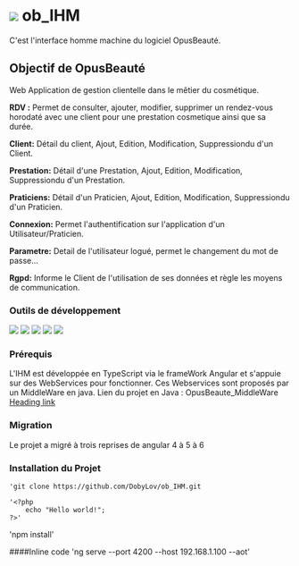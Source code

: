 # ![](https://github.com/DobyLov/ob_IHM/blob/master/src/assets/Mini_4Git_OBLogoNoBkg.png) ob_IHM
C'est l'interface homme machine du logiciel OpusBeauté.

## Objectif de OpusBeauté
 Web Application de gestion clientelle dans le mêtier du cosmétique. 
 
 **RDV :** Permet de consulter, ajouter, modifier, supprimer un rendez-vous horodaté avec une client pour une prestation cosmetique ainsi que sa durée.
 
 **Client:** Détail du client, Ajout, Edition, Modification, Suppressiondu d'un Client.
 
 **Prestation:** Détail d'une Prestation, Ajout, Edition, Modification, Suppressiondu d'un Prestation.
 
 **Praticiens:** Détail d'un Praticien, Ajout, Edition, Modification, Suppressiondu d'un Praticien.

 **Connexion:** Permet l'authentification sur l'application d'un Utilisateur/Praticien.

 **Parametre:** Detail de l'utilisateur logué, permet le changement du mot de passe...

 **Rgpd:** Informe le Client de l'utilisation de ses données et règle les moyens de communication.

### Outils de développement
![](https://img.shields.io/badge/Node%20:-V%209.6.1-blue.svg) ![](https://img.shields.io/badge/Angular%20:-V%206.1.0-blue.svg) ![](https://img.shields.io/badge/Npm%20:-V%205.6.0-blue.svg) ![](https://img.shields.io/badge/Angular%20CLI%20:-V%206.1.1-blue.svg) ![](https://img.shields.io/badge/Chrome%20:-V%2068.0.3440.106-blue.svg)

### Prérequis
L'IHM est développée en TypeScript via le frameWork Angular et s'appuie sur des WebServices pour fonctionner.
Ces Webservices sont proposés par un MiddleWare en java.
Lien du projet en Java : OpusBeaute_MiddleWare [Heading link](https://github.com/DobyLov/opusbeaute_middleware)

### Migration
Le projet a migré à trois reprises de angular 4 à 5 à 6

### Installation du Projet

```
'git clone https://github.com/DobyLov/ob_IHM.git
```
    '<?php
        echo "Hello world!";
    ?>'

'npm install'

####Inline code
'ng serve --port 4200 --host 192.168.1.100 --aot'
```
